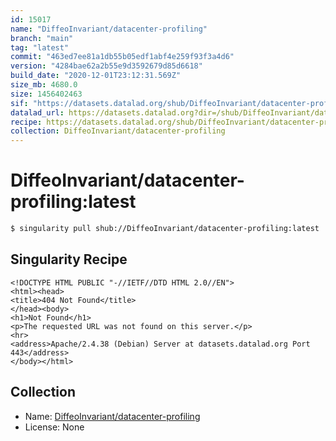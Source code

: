 ```yaml
---
id: 15017
name: "DiffeoInvariant/datacenter-profiling"
branch: "main"
tag: "latest"
commit: "463ed7ee81a1db55b05edf1abf4e259f93f3a4d6"
version: "4284bae62a2b55e9d3592679d85d6618"
build_date: "2020-12-01T23:12:31.569Z"
size_mb: 4680.0
size: 1456402463
sif: "https://datasets.datalad.org/shub/DiffeoInvariant/datacenter-profiling/latest/2020-12-01-463ed7ee-4284bae6/4284bae62a2b55e9d3592679d85d6618.sif"
datalad_url: https://datasets.datalad.org?dir=/shub/DiffeoInvariant/datacenter-profiling/latest/2020-12-01-463ed7ee-4284bae6/
recipe: https://datasets.datalad.org/shub/DiffeoInvariant/datacenter-profiling/latest/2020-12-01-463ed7ee-4284bae6/Singularity
collection: DiffeoInvariant/datacenter-profiling
---
```


# DiffeoInvariant/datacenter-profiling:latest

```bash
$ singularity pull shub://DiffeoInvariant/datacenter-profiling:latest
```

## Singularity Recipe

```singularity
<!DOCTYPE HTML PUBLIC "-//IETF//DTD HTML 2.0//EN">
<html><head>
<title>404 Not Found</title>
</head><body>
<h1>Not Found</h1>
<p>The requested URL was not found on this server.</p>
<hr>
<address>Apache/2.4.38 (Debian) Server at datasets.datalad.org Port 443</address>
</body></html>
```

## Collection

 - Name: [DiffeoInvariant/datacenter-profiling](https://github.com/DiffeoInvariant/datacenter-profiling)
 - License: None

